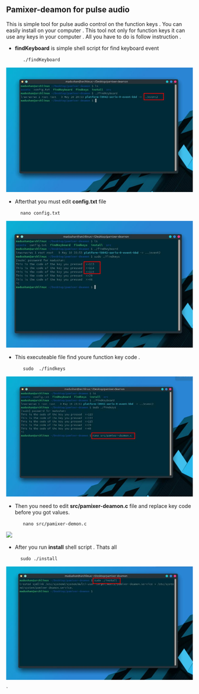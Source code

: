 ## Pamixer-deamon for pulse audio 
This is simple tool  for pulse audio control on the function keys . You can easily install on your computer . This tool not only for function keys it can use any keys in your computer . All you have to do is follow instruction .

- **findKeyboard** is simple shell script for find keyboard event 

   		 ./findKeyboard
    
![](assets/1.jpg)
   
-  Afterthat you must edit **config.txt** file 

   		 nano config.txt
    
![](assets/2.jpg)

- This executeable file find youre function key code . 

    	 sudo  ./findkeys

![](assets/3.jpg)

- Then you need to edit **src/pamixer-deamon.c** file and replace key code before you got values.

   		 nano src/pamixer-demon.c

![](assets/4.pnj)

- After you run **install** shell script . Thats all

    	sudo ./install
    
![](assets/5.jpg)



   

`    

 

